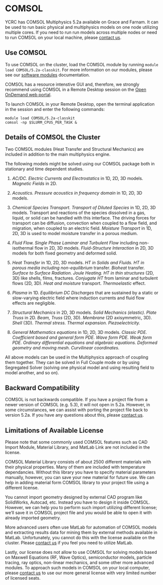 # COMSOL

YCRC has COMSOL Multiphysics 5.2a available on Grace and Farnam. It can be used to run basic physical and multiphysics models on one node utilizing multiple cores. If you need to run run models across multiple nodes or need to run COMSOL on your local machine, please [contact us](/#get-help).

## Use COMSOL

To use COMSOL on the cluster, load the COMSOL module by running `module load COMSOL/5.2a-classkit`. For more information on our modules, please see our [software modules](/clusters-at-yale/applications/modules) documentation. 

COMSOL has a resource intenstive GUI and, therefore, we strongly recommend using COMSOL in a Remote Desktop session on the [Open OnDemand web portal](/clusters-at-yale/access/ood/).

To launch COMSOL in your Remote Desktop, open the terminal application in the session and enter the following commands:

```
module load COMSOL/5.2a-classkit
comsol -np $SLURM_CPUS_PER_TASK &
```

## Details of COMSOL the Cluster

Two COMSOL modules (Heat Transfer and Structural Mechanics) are included in addition to the main multiphysics engine.

The following models might be solved using our COMSOL package both in stationary and time dependent studies.

1. *AC/DC.* _Electric Currents and Electrostatics_ in 1D, 2D, 3D models. _Magnetic Fields_ in 2D.

1. *Acoustics.* _Pressure acoustics in frequency domain_ in 1D, 2D, 3D models.

1. *Chemical Species Transport.* _Transport of Diluted Species_ in 1D, 2D, 3D models. Transport and reactions of the species dissolved in a gas, liquid, or solid can be handled with this interface. The driving forces for transport can be diffusion, convection when coupled to a flow field, and migration, when coupled to an electric field. _Moisture Transport_ in 1D, 2D, 3D is used to model moisture transfer in a porous medium.

1. *Fluid Flow.* _Single Phase Laminar and Turbulent Flow_ including non-isothermal flow in 2D, 3D models. _Fluid-Structure Interaction_ in 2D, 3D models for both fixed geometry and deformed solid.

1. *Heat Transfer* in 1D, 2D, 3D models. _HT in Solids and Fluids. HT in porous media including non-equilibrium_ transfer. _Bioheat_ transfer. _Surface to Surface Radiation. Joule Heating. HT in thin structures_ (2D, 3D) like shells, films, fractures. _Conjugate HT_ from laminar and turbulent flows (2D, 3D). _Heat and moisture_ transport. _Thermoelastic_ effect.

1. *Plasma* in 1D. _Equilibrium DC Discharges_ that are sustained by a static or slow-varying electric field where induction currents and fluid flow effects are negligible.

1. *Structural Mechanics* in 2D, 3D models. _Solid Mechanics (elastic). Plate Truss_ in 2D. _Beam, Truss_ (2D, 3D). _Membrane_ (2D axisymmetric, 3D). _Shell_ (3D). _Thermal stress. Thermal expansion. Piezoelectricity._

1. *General Mathematics equations* in 1D, 2D, 3D models. _Classic PDE. Coefficient based and general form PDE. Wave form PDE. Weak form PDE. Ordinary differential equations and algebraic equations. Deformed geometry and moving mesh. Curvilinear coordinates._ 

All above models can be used in the Multiphysics approach of coupling them together. They can be solved in Full Couple mode or by using Segregated Solver (solving one physical model and using resulting field to model another, and so on).

## Backward Compatibility

COMSOL is not backwards compatible. If you have a project file from a newer version of COMSOL (e.g. 5.3), it will not open in 5.2a. However, in some circumstances, we can assist with porting the project file back to version 5.2a. If you have any questions about this, please [contact us](/#get-help).

## Limitations of Available License

Please note that some commonly used COMSOL features such as CAD Import Module, Material Library, and MatLab Link are not included in the license. 

COMSOL Material Library consists of about 2500 different materials with their physical properties. Many of them are included with temperature dependancies. Without this library you have to specify material parameters manually, however, you can save your new material for future use.  We can help in adding material form COMSOL library to your project file using a different license.

You cannot import geometry designed by external CAD program like SolidWorks, Autocad, etc. Instead you have to design it inside COMSOL. However, we can help you to perform such import utilizing different license; we’ll save it in COMSOL project file and you would be able to open it with already imported geometry.

More advanced users often use MatLab for automation of COMSOL models and extracting results data for mining them by external methods available in MatLab. Unfortunately, you cannot do this with the license available on the cluster. Please [contact us](/#get-help) if you feel you need to utilize MatLab.

Lastly, our license does not allow to use COMSOL for solving models based on Maxwell Equations (RF, Wave Optics), semiconductor models, particle tracing, ray optics, non-linear mechanics, and some other more advanced modules. To approach such models in COMSOL on your local computer, please [contact us](/#get-help) to use our more general license with very limited number of licensed seats.
